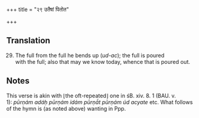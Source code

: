 +++
title = "२९ उतैषां पितोत"

+++
## Translation
29. The full from the full he bends up (*ud-ac*); the full is poured  
with the full; also that may we know today, whence that is poured out.

## Notes
  
  
  
  
  
This verse is akin with ⌊the oft-repeated⌋ one in śB. xiv. 8. 1 (BAU. v.  
1): *pūrṇám adáḥ pūrṇám idám pūrṇā́t pūrṇám úd acyate* etc. What follows  
of the hymn is (as noted above) wanting in Ppp.
